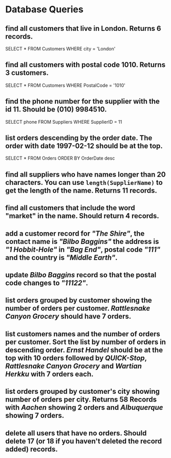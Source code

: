 # Database Queries

## find all customers that live in London. Returns 6 records.

SELECT *
FROM Customers
WHERE city = 'London'

## find all customers with postal code 1010. Returns 3 customers.

SELECT *
FROM Customers
WHERE PostalCode = '1010'

## find the phone number for the supplier with the id 11. Should be (010) 9984510.

SELECT phone
FROM Suppliers
WHERE SupplierID = 11

## list orders descending by the order date. The order with date 1997-02-12 should be at the top.

SELECT *
FROM Orders
ORDER BY OrderDate desc

## find all suppliers who have names longer than 20 characters. You can use `length(SupplierName)` to get the length of the name. Returns 11 records.

## find all customers that include the word "market" in the name. Should return 4 records.

## add a customer record for _"The Shire"_, the contact name is _"Bilbo Baggins"_ the address is _"1 Hobbit-Hole"_ in _"Bag End"_, postal code _"111"_ and the country is _"Middle Earth"_.

## update _Bilbo Baggins_ record so that the postal code changes to _"11122"_.

## list orders grouped by customer showing the number of orders per customer. _Rattlesnake Canyon Grocery_ should have 7 orders.

## list customers names and the number of orders per customer. Sort the list by number of orders in descending order. _Ernst Handel_ should be at the top with 10 orders followed by _QUICK-Stop_, _Rattlesnake Canyon Grocery_ and _Wartian Herkku_ with 7 orders each.

## list orders grouped by customer's city showing number of orders per city. Returns 58 Records with _Aachen_ showing 2 orders and _Albuquerque_ showing 7 orders.

## delete all users that have no orders. Should delete 17 (or 18 if you haven't deleted the record added) records.
